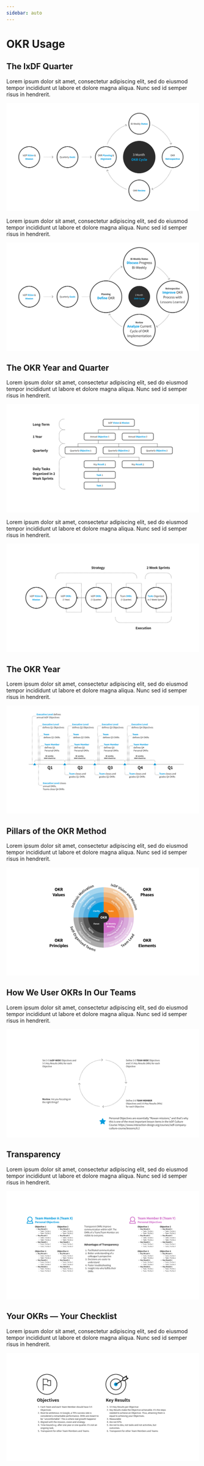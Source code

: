 ```yaml
---
sidebar: auto
---
```


# OKR Usage

## The IxDF Quarter

Lorem ipsum dolor sit amet, consectetur adipiscing elit, sed do eiusmod tempor incididunt ut labore et dolore magna
aliqua. Nunc sed id semper risus in hendrerit.

![](../images/14-okr-quarter-part-1.svg)

Lorem ipsum dolor sit amet, consectetur adipiscing elit, sed do eiusmod tempor incididunt ut labore et dolore magna
aliqua. Nunc sed id semper risus in hendrerit.

![](../images/15-okr-quarter-part-2.svg)

## The OKR Year and Quarter

Lorem ipsum dolor sit amet, consectetur adipiscing elit, sed do eiusmod tempor incididunt ut labore et dolore magna
aliqua. Nunc sed id semper risus in hendrerit.

![](../images/16-okr-year-and-quarter-part-1.svg)

Lorem ipsum dolor sit amet, consectetur adipiscing elit, sed do eiusmod tempor incididunt ut labore et dolore magna
aliqua. Nunc sed id semper risus in hendrerit.

![](../images/17-okr-year-and-quarter-part-2.svg)

## The OKR Year

Lorem ipsum dolor sit amet, consectetur adipiscing elit, sed do eiusmod tempor incididunt ut labore et dolore magna
aliqua. Nunc sed id semper risus in hendrerit.

![](../images/18-okr-year.svg)

## Pillars of the OKR Method

Lorem ipsum dolor sit amet, consectetur adipiscing elit, sed do eiusmod tempor incididunt ut labore et dolore magna
aliqua. Nunc sed id semper risus in hendrerit.

![](../images/19-okr-pillars.svg)

## How We User OKRs In Our Teams

Lorem ipsum dolor sit amet, consectetur adipiscing elit, sed do eiusmod tempor incididunt ut labore et dolore magna
aliqua. Nunc sed id semper risus in hendrerit.

![](../images/20-how-we-use-okrs-in-teams.svg)

## Transparency

Lorem ipsum dolor sit amet, consectetur adipiscing elit, sed do eiusmod tempor incididunt ut labore et dolore magna
aliqua. Nunc sed id semper risus in hendrerit.

![](../images/21-transparency.svg)

## Your OKRs — Your Checklist

Lorem ipsum dolor sit amet, consectetur adipiscing elit, sed do eiusmod tempor incididunt ut labore et dolore magna
aliqua. Nunc sed id semper risus in hendrerit.

![](../images/22-okr-checklist.svg)
